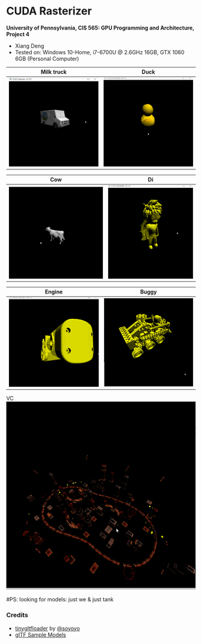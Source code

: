 CUDA Rasterizer
===============

**University of Pennsylvania, CIS 565: GPU Programming and Architecture, Project 4** 

* Xiang Deng
* Tested on:  Windows 10-Home, i7-6700U @ 2.6GHz 16GB, GTX 1060 6GB (Personal Computer)

Milk truck | Duck
:-------------------------:|:-------------------------: 
![](imgs/milk1.gif) | ![](imgs/duck1.gif) 

Cow | Di
:-------------------------:|:-------------------------: 
![](imgs/cow1.gif) | ![](imgs/di1.gif) 

Engine | Buggy
:-------------------------:|:-------------------------: 
![](imgs/engine1.gif) | ![](imgs/buggy1.gif)

VC
![](imgs/VC1.gif)


#PS: looking for models: just we & just tank

### Credits

* [tinygltfloader](https://github.com/syoyo/tinygltfloader) by [@soyoyo](https://github.com/syoyo)
* [glTF Sample Models](https://github.com/KhronosGroup/glTF/blob/master/sampleModels/README.md)
